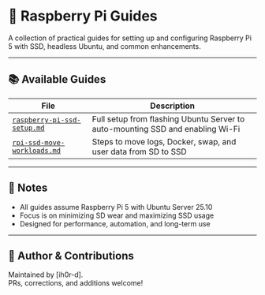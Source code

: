 # 🐧 Raspberry Pi Guides

A collection of practical guides for setting up and configuring Raspberry Pi 5 with SSD, headless Ubuntu, and common enhancements.

---

## 📚 Available Guides

| File | Description |
|------|-------------|
| [`raspberry-pi-ssd-setup.md`](./raspberry-pi-ssd-setup.md) | Full setup from flashing Ubuntu Server to auto-mounting SSD and enabling Wi-Fi |
| [`rpi-ssd-move-workloads.md`](./rpi-ssd-move-workloads.md) | Steps to move logs, Docker, swap, and user data from SD to SSD |

---

## 📌 Notes

- All guides assume Raspberry Pi 5 with Ubuntu Server 25.10
- Focus is on minimizing SD wear and maximizing SSD usage
- Designed for performance, automation, and long-term use

---

## 🔧 Author & Contributions

Maintained by [ih0r-d].  
PRs, corrections, and additions welcome!
